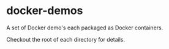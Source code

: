 # docker-demos

A set of Docker demo's each packaged as Docker containers.

Checkout the root of each directory for details.